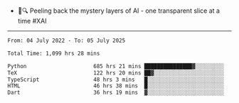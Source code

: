 - 🧅🔍 Peeling back the mystery layers of AI - one transparent slice at a time #XAI

---

<!--START_SECTION:waka-->

```txt
From: 04 July 2022 - To: 05 July 2025

Total Time: 1,099 hrs 28 mins

Python                     685 hrs 21 mins ███████████████▓░░░░░░░░░   62.33 %
TeX                        122 hrs 20 mins ██▓░░░░░░░░░░░░░░░░░░░░░░   11.13 %
TypeScript                 48 hrs 3 mins   █░░░░░░░░░░░░░░░░░░░░░░░░   04.37 %
HTML                       46 hrs 38 mins  █░░░░░░░░░░░░░░░░░░░░░░░░   04.24 %
Dart                       36 hrs 19 mins  ▓░░░░░░░░░░░░░░░░░░░░░░░░   03.30 %
```

<!--END_SECTION:waka-->
